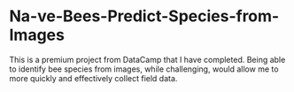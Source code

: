 # Na-ve-Bees-Predict-Species-from-Images
 This is a premium project from DataCamp that I have completed. Being able to identify bee species from images, while challenging, would allow me to more quickly and effectively collect field data.

